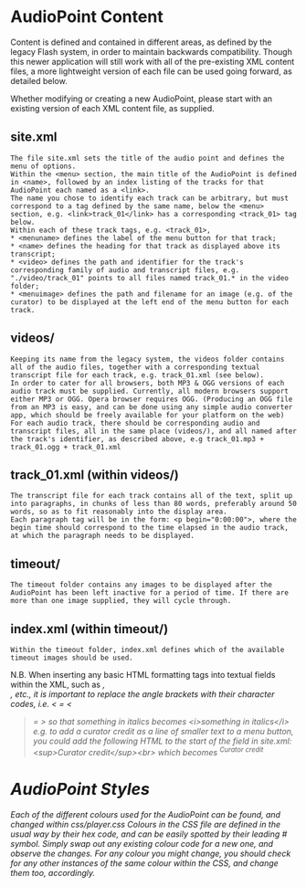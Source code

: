 # AudioPoint Content

Content is defined and contained in different areas, as defined by the legacy Flash system, in order to maintain backwards compatibility. 
Though this newer application will still work with all of the pre-existing XML content files, a more lightweight version of each file can be used going forward, as detailed below.

Whether modifying or creating a new AudioPoint, please start with an existing version of each XML content file, as supplied. 

## site.xml
    The file site.xml sets the title of the audio point and defines the menu of options.
    Within the <menu> section, the main title of the AudioPoint is defined in <name>, followed by an index listing of the tracks for that AudioPoint each named as a <link>.
    The name you chose to identify each track can be arbitrary, but must correspond to a tag defined by the same name, below the <menu> section, e.g. <link>track_01</link> has a corresponding <track_01> tag below.
    Within each of these track tags, e.g. <track_01>, 
    * <menuname> defines the label of the menu button for that track; 
    * <name> defines the heading for that track as displayed above its transcript; 
    * <video> defines the path and identifier for the track's corresponding family of audio and transcript files, e.g. "./video/track_01" points to all files named track_01.* in the video folder;
    * <menuimage> defines the path and filename for an image (e.g. of the curator) to be displayed at the left end of the menu button for each track.
    
## videos/
    Keeping its name from the legacy system, the videos folder contains all of the audio files, together with a corresponding textual transcript file for each track, e.g. track_01.xml (see below).
    In order to cater for all browsers, both MP3 & OGG versions of each audio track must be supplied. Currently, all modern browsers support either MP3 or OGG. Opera browser requires OGG. (Producing an OGG file from an MP3 is easy, and can be done using any simple audio converter app, which should be freely available for your platform on the web)
    For each audio track, there should be corresponding audio and transcript files, all in the same place (videos/), and all named after the track's identifier, as described above, e.g track_01.mp3 + track_01.ogg + track_01.xml 

## track_01.xml (within videos/)
    The transcript file for each track contains all of the text, split up into paragraphs, in chunks of less than 80 words, preferably around 50 words, so as to fit reasonably into the display area.
    Each paragraph tag will be in the form: <p begin="0:00:00">, where the begin time should correspond to the time elapsed in the audio track, at which the paragraph needs to be displayed.

## timeout/
    The timeout folder contains any images to be displayed after the AudioPoint has been left inactive for a period of time. If there are more than one image supplied, they will cycle through.

## index.xml (within timeout/)
    Within the timeout folder, index.xml defines which of the available timeout images should be used.


N.B. When inserting any basic HTML formatting tags into textual fields within the XML, such as <i>, <br>, etc., it is important to replace the angle brackets with their character codes, i.e. 
< = &lt;
> = &gt;
so that <i>something in italics</i> becomes &lt;i&gt;something in italics&lt;/i&gt;
e.g. to add a curator credit as a line of smaller text to a menu button, you could add the following HTML to the start of the <menuname> field in site.xml:
&lt;sup&gt;Curator credit&lt;/sup&gt;&lt;br&gt; 
which becomes <sup>Curator credit</sup><br>


# AudioPoint Styles

Each of the different colours used for the AudioPoint can be found, and changed within css/player.css
Colours in the CSS file are defined in the usual way by their hex code, and can be easily spotted by their leading # symbol.
Simply swap out any existing colour code for a new one, and observe the changes. For any colour you might change, you should check for any other instances of the same colour within the CSS, and change them too, accordingly.